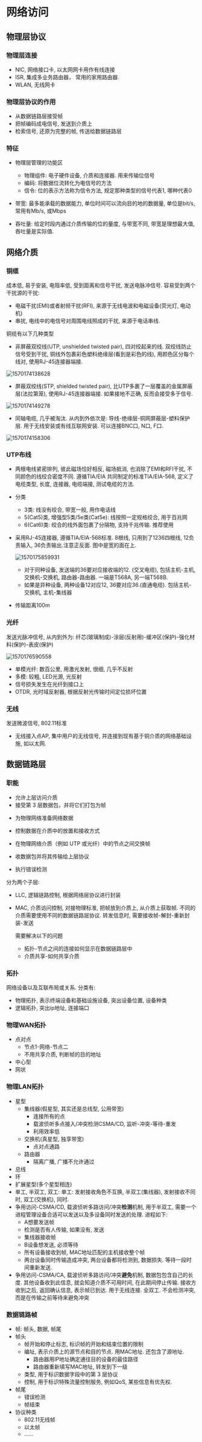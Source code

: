 # 网络访问

## 物理层协议

### 物理层连接

* NIC, 网络接口卡, 以太网网卡用作有线连接
* ISR, 集成多业务路由器， 常用的家用路由器.
* WLAN, 无线网卡

### 物理层协议的作用

* 从数据链路层接受帧
* 把帧编码成电信号, 发送到介质上
* 检索信号, 还原为完整的帧, 传送给数据链路层

### 特征

* 物理层管理的功能区
  * 物理组件: 电子硬件设备, 介质和连接器. 用来传输位信号
  * 编码: 将数据位流转化为电信号的方法
  * 信令: 位的表示方法称为信令方法, 规定那种类型的信号代表1, 哪种代表0

* 带宽: 最多能承载的数据能力, 单位时间可以流向目的地的数据量, 单位是bit/s, 常用有Mb/s, 或Mbps
* 吞吐量: 给定时段内通过介质传输的位的量度, 与带宽不同, 带宽是理想最大值, 吞吐量是实际值.

## 网络介质

### 铜缆

 成本低, 易于安装, 电阻率低, 受到距离和信号干扰, 发送电脉冲信号. 容易受到两个干扰源的干扰: 

* 电磁干扰(EMI)或者射频干扰(RFI), 来源于无线电波和电磁设备(荧光灯, 电动机)
* 串扰, 电线中的电信号对周围电线照成的干扰, 来源于电话串线.

铜缆有以下几种类型

* 非屏蔽双绞线(UTP, unshielded twisted pair), 四对绞起来的线. 双绞线防止信号受到干扰, 铜线外包裹彩色塑料绝缘层(看到是彩色的线), 用颜色区分每个线对, 使用RJ-45连接器端接.

![1570174138628](2019-09-28-ch4网络访问.assets/1570174138628.png)

* 屏蔽双绞线(STP, shielded twisted pair), 比UTP多裹了一层覆盖的金属屏蔽层(法拉第笼), 使用RJ-45连接器端接. 如果接地不正确, 反而会接受多于信号. 

![1570174149278](2019-09-28-ch4网络访问.assets/1570174149278.png)

* 同轴电缆, 几乎被淘汰. 从内到外依次是: 导线-绝缘层-铜网屏蔽层-塑料保护层. 用于无线安装或有线互联网安装. 可以连接BNC口, N口, F口.

![1570174158306](2019-09-28-ch4网络访问.assets/1570174158306.png)

### UTP布线

* 两根电线紧密排列, 彼此磁场恰好相反, 磁场抵消, 也消除了EMI和RFI干扰, 不同颜色的线绞合密度不同. 遵循TIA/EIA 共同制定的标准TIA/EIA-568, 定义了电缆类型, 长度, 连接器, 电缆端接, 测试电缆的方法.

* 分类

  * 3类: 线没有绞合, 带宽一般, 用作电话线
  * 5(Cat5)类, 增强型5类/5e类(Cat5e): 线按照一定规格绞合, 用于百兆网
  * 6(Cat6)类: 绞合的线外面包裹了分隔物, 支持千兆传输. 推荐使用

* 采用RJ-45连接器, 遵循TIA/EIA-568标准. 8根线, 只用到了1236四根线, 12负责输入, 36负责输出.注意正反面. 图中是宽的面在上.  

  ![1570175859931](2019-09-28-ch4网络访问.assets/1570175859931.png)

  * 对于同种设备, 发送端的36要对应接收端的12. (交叉电缆), 包括主机-主机, 交换机-交换机, 路由器-路由器. 一端是T568A, 另一端T568B.
  * 如果是异种设备, 两种设备12对应12, 36要对应36.(直通电缆). 包括主机-交换机, 主机-集线器

* 传输距离100m

### 光纤

发送光脉冲信号, 从内到外为: 纤芯(玻璃制成)-涂层(反射用)-缓冲区(保护)-强化材料(保护)-表皮(保护)

![1570176590558](2019-09-28-ch4网络访问.assets/1570176590558.png)

* 单模光纤: 数百公里, 用激光发射, 很细, 几乎不反射
* 多模: 较粗, LED光源, 光反射
* 信号损失发生在光纤到接口上
* OTDR, 光时域反射器, 根据反射光传输时间定位损坏位置

### 无线

发送微波信号, 802.11标准

* 无线接入点AP, 集中用户的无线信号, 并连接到现有基于铜介质的网络基础设施, 如以太网.

## 数据链路层

### 职能

* 允许上层访问介质
* 接受第 3 层数据包，并将它们打包为帧

- 为物理网络准备网络数据

- 控制数据在介质中的放置和接收方式

- 在物理网络介质（例如 UTP 或光纤）中的节点之间交换帧

- 收数据包并将其传输给上层协议

- 执行错误检测

分为两个子层:

* LLC, 逻辑链路控制, 根据网络层协议进行封装

* MAC, 介质访问控制, 对接物理标准, 把帧放到介质上, 从介质上获取帧. 不同的介质需要使用不同的数据链路层协议. 转发信息时, 需要接收帧-解封-重新封装-发送

  需要解决以下的问题

  * 拓扑-节点之间的连接如何显示在数据链路层中
  * 介质共享-如何共享介质

### 拓扑

网络设备以及互联布局或关系. 分类有: 

* 物理拓扑, 表示终端设备和基础设施设备, 突出设备位置, 设备种类
* 逻辑拓扑, 突出ip地址, 连接端口

### 物理WAN拓扑

* 点对点
  * 节点1-网络-节点二
  * 不用共享介质, 判断帧的目的地址
* 中心型
* 网状

### 物理LAN拓扑

* 星型
  * 集线器(假星型, 其实还是总线型, 公用带宽)
    * 连接所有的点
    * 载波侦听多点接入/冲突检测CSMA/CD, 监听-冲突-等待-重发
    * 利用效率低
  * 交换机(真星型, 独享带宽)
    * 点对点通路
  * 路由器
    * 隔离广播, 广播不允许通过
* 总线
* 环
* 扩展星型(多个星型相连)
* 单工, 半双工, 双工: 单工: 发射接收角色不互换, 半双工(集线器), 发射接收不同时, 双工(交换机), 同时.
* 争用访问-CSMA/CD, 载波侦听多路访问/冲突**检测**机制, 用于半双工, 需要一个进程管理设备合适可以发送以及多设备同时发送的处理. 进程如下:
  * A想要发送帧
  * 检测是否有人传输, 如果没有, 发送
  * 集线器接收帧
  * B设备想发送, 必须等待
  * 所有设备接收到帧, MAC地址匹配的主机接收整个帧
  * 两台设备同时传输造成冲突, 两台设备都将检测到, 数据损失. 等待一段时间重新发送.
* 争用访问-CSMA/CA, 载波侦听多路访问/冲突**避免**机制, 数据包包含自己的长度. 其他设备收到此信息, 就会知道介质不可用时间, 在此期间停止传输. 接收方收到之后, 返回确认信息, 表示帧已到达. 用于无线连接. 全双工. 不会检测冲突, 而是在传输之前等待来避免冲突

### 数据链路帧

* 帧: 帧头, 数据, 帧尾
* 帧头
  * 帧开始和停止标志, 标识帧的开始和结束位置的限制
  * 编址, 表示介质上的源节点和目的节点. 用MAC地址. 还包含了源地址.
    * 路由器用IP地址确定通往目的设备的最佳路径
    * 路由器重新填写MAC地址, 转发到下一级
  * 类型, 用于标识数据字段中的第 3 层协议
  * 控制, 用于标识特殊流量控制服务, 例如QoS, 某些信息有优先权. 
* 帧尾
  * 错误检测
  * 帧结束
* 协议种类
  * 802.11无线帧
  * 以太帧
  * ......